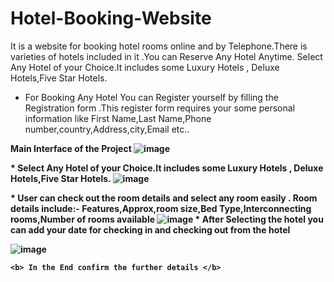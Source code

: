 # Hotel-Booking-Website
It is a website for booking hotel rooms online and by Telephone.There is varieties of hotels included in it .You can Reserve Any Hotel Anytime.
Select Any Hotel of your Choice.It includes some Luxury Hotels , Deluxe Hotels,Five Star Hotels.

* For Booking Any Hotel You can Register yourself by filling the Registration form .This register form requires your some personal  information like First Name,Last Name,Phone number,country,Address,city,Email  etc..




<b> Main Interface of the Project <b>
![image](https://user-images.githubusercontent.com/78814611/146212690-4c6e947f-0795-4536-a1d0-2b92a5f1ca07.png)

  
  <b> * Select Any Hotel of your Choice.It includes some Luxury Hotels , Deluxe Hotels,Five Star Hotels.</b>
![image](https://user-images.githubusercontent.com/78814611/146213417-d18491a3-b510-4189-bb2b-00d66ea5e172.png)
<br>
  
   <b> * User can check out the room details and select any room easily .
Room details include:- Features,Approx,room size,Bed Type,Interconnecting rooms,Number of rooms available
 </b>
![image](https://user-images.githubusercontent.com/78814611/146213616-f005e3fd-09fc-4a61-aac5-d1cc7d8fa608.png)
  <b> * After Selecting the hotel you can add your date for checking in and checking out from the hotel <b>
<br>

![image](https://user-images.githubusercontent.com/78814611/146213516-9e05ba6a-0e06-4811-8719-6151798b715c.png)
   
    <b> In the End confirm the further details </b>
